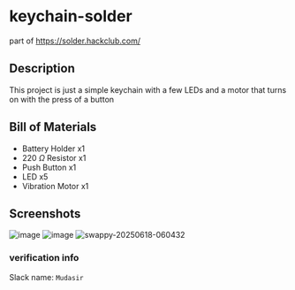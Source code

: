 # keychain-solder

part of https://solder.hackclub.com/

## Description

This project is just a simple keychain with a few LEDs and a motor that turns on with the press of a button

## Bill of Materials

- Battery Holder x1
- 220 $\Omega$ Resistor x1
- Push Button x1
- LED x5
- Vibration Motor x1

## Screenshots 

![image](https://github.com/user-attachments/assets/8ee29f1d-56d1-45fb-b297-a2b1c3fd5af7)
![image](https://github.com/user-attachments/assets/689039b5-52f1-4b41-83e1-dcecc9444a5f)
![swappy-20250618-060432](https://github.com/user-attachments/assets/c41ce904-730b-4c35-bae5-2fe660b61034)

### verification info

Slack name: `Mudasir`
